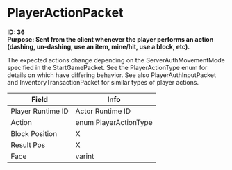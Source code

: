 # PlayerActionPacket

**ID: 36**  
**Purpose: Sent from the client whenever the player performs an action (dashing, un-dashing, use an item, mine/hit, use a block, etc).**  

The expected actions change depending on the ServerAuthMovementMode specified in the StartGamePacket. See the PlayerActionType enum for details on which have differing behavior. See also PlayerAuthInputPacket and InventoryTransactionPacket for similar types of player actions.

<table><thead><tr><th>Field</th><th>Info</th></tr></thead><tbody>
<tr><td>Player Runtime ID</td><td>Actor Runtime ID</td></tr>
<tr><td>Action</td><td>enum PlayerActionType</td></tr>
<tr><td>Block Position</td><td>X</td></tr>
<tr><td>Result Pos</td><td>X</td></tr>
<tr><td>Face</td><td>varint</td></tr>
</tbody></table>